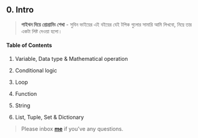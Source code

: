 ## 0. Intro


> **পাইথন দিয়ে প্রোগ্রামিং শেখা** - সুবিন ভাইয়ের এই বইয়ের যেই টপিক গুলোর সামারি আমি লিখবো, নিম্নে তার একটা লিষ্ট দেওয়া হলো। 


#### Table of Contents


1. Variable, Data type & Mathematical operation

2. Conditional logic

3. Loop

4. Function

5. String

6. List, Tuple, Set & Dictionary


> Please inbox **[me](https://www.facebook.com/shoriot)** if you've any questions.